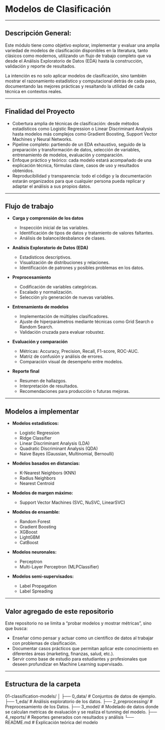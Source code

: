 # Modelos de Clasificación

---

## Descripción General:

Este módulo tiene como objetivo explorar, implementar y evaluar una amplia variedad de modelos de clasificación disponibles en la literatura, tanto clásicos como modernos, utilizando un flujo de trabajo completo que va desde el Análisis Exploratorio de Datos (EDA) hasta la construcción, validación y reporte de resultados.

La intención es no solo aplicar modelos de clasificación, sino también mostrar el razonamiento estadístico y computacional detrás de cada paso, documentando las mejores prácticas y resaltando la utilidad de cada técnica en contextos reales.

---

## Finalidad del Proyecto

* Cobertura amplia de técnicas de clasificación: desde métodos estadísticos como Logistic Regression o Linear Discriminant Analysis hasta modelos más complejos como Gradient Boosting, Support Vector Machines y Neural Networks.
* Pipeline completo: partiendo de un EDA exhaustivo, seguido de la preparación y transformación de datos, selección de variables, entrenamiento de modelos, evaluación y comparación.
* Enfoque práctico y teórico: cada modelo estará acompañado de una explicación técnica, fórmulas clave, casos de uso y resultados obtenidos.
* Reproducibilidad y transparencia: todo el código y la documentación estarán organizados para que cualquier persona pueda replicar y adaptar el análisis a sus propios datos.

---

## Flujo de trabajo

* **Carga y comprensión de los datos**

  * Inspección inicial de las variables.
  * Identificación de tipos de datos y tratamiento de valores faltantes.
  * Análisis de balance/desbalance de clases.

* **Análisis Exploratorio de Datos (EDA)**

  * Estadísticos descriptivos.
  * Visualización de distribuciones y relaciones.
  * Identificación de patrones y posibles problemas en los datos.

* **Preprocesamiento**

  * Codificación de variables categóricas.
  * Escalado y normalización.
  * Selección y/o generación de nuevas variables.

* **Entrenamiento de modelos**

  * Implementación de múltiples clasificadores.
  * Ajuste de hiperparámetros mediante técnicas como Grid Search o Random Search.
  * Validación cruzada para evaluar robustez.

* **Evaluación y comparación**

  * Métricas: Accuracy, Precision, Recall, F1-score, ROC-AUC.
  * Matriz de confusión y análisis de errores.
  * Comparación visual de desempeño entre modelos.

* **Reporte final**

  * Resumen de hallazgos.
  * Interpretación de resultados.
  * Recomendaciones para producción o futuras mejoras.

---

## Modelos a implementar

* **Modelos estadísticos:**

  * Logistic Regression
  * Ridge Classifier
  * Linear Discriminant Analysis (LDA)
  * Quadratic Discriminant Analysis (QDA)
  * Naive Bayes (Gaussian, Multinomial, Bernoulli)

* **Modelos basados en distancias:**

  * K-Nearest Neighbors (KNN)
  * Radius Neighbors
  * Nearest Centroid

* **Modelos de margen máximo:**

  * Support Vector Machines (SVC, NuSVC, LinearSVC)

* **Modelos de ensamble:**

  * Random Forest
  * Gradient Boosting
  * XGBoost
  * LightGBM
  * CatBoost

* **Modelos neuronales:**

  * Perceptron
  * Multi-Layer Perceptron (MLPClassifier)

* **Modelos semi-supervisados:**
  
  * Label Propagation
  * Label Spreading

---

## Valor agregado de este repositorio

Este repositorio no se limita a “probar modelos y mostrar métricas”, sino que busca:

* Enseñar cómo pensar y actuar como un científico de datos al trabajar con problemas de clasificación.
* Documentar casos prácticos que permitan aplicar este conocimiento en diferentes áreas (marketing, finanzas, salud, etc.).
* Servir como base de estudio para estudiantes y profesionales que deseen profundizar en Machine Learning supervisado.

---

## Estructura de la carpeta

01-classification-models/
│
├── 0_data/                # Conjuntos de datos de ejemplo.
├── 1_eda/                 # Análisis exploratorio de los datos.
├── 2_preprocessing/       # Preprocesamiento de los Datos.
├── 3_model/               # Modelado de datos donde se calculan metricas de evaluación y se realiza el tunning del modelo.
├── 4_reports/             # Reportes generados con resultados y análisis
└── README.md              # Explicación teórica del modelo
